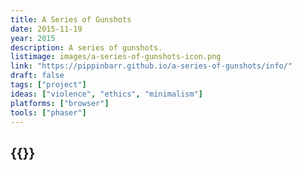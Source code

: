 ```yaml
---
title: A Series of Gunshots
date: 2015-11-19
year: 2015
description: A series of gunshots.
listimage: images/a-series-of-gunshots-icon.png
link: "https://pippinbarr.github.io/a-series-of-gunshots/info/"
draft: false
tags: ["project"]
ideas: ["violence", "ethics", "minimalism"]
platforms: ["browser"]
tools: ["phaser"]
---
```


## {{<param title >}}
